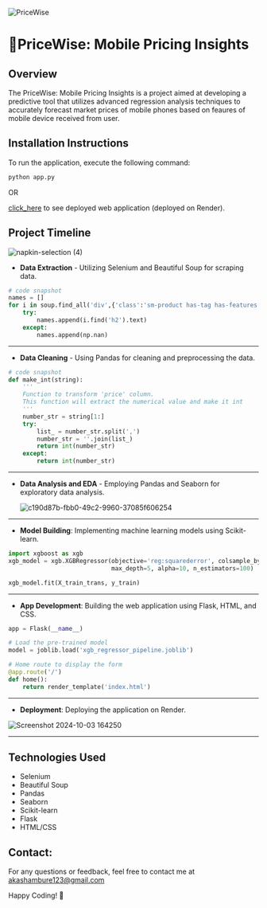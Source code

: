 
![PriceWise](https://github.com/user-attachments/assets/671f954a-3fba-4edf-a5ca-c789c46e9baf)

# 📱PriceWise: Mobile Pricing Insights

## Overview
The PriceWise: Mobile Pricing Insights is a project aimed at developing a predictive tool that utilizes advanced regression analysis techniques to accurately forecast market prices of mobile phones based on feaures of mobile device received from user.

## Installation Instructions
To run the application, execute the following command:
```bash
python app.py
```
OR 
  
[click_here](https://mobile-price-prediction-ywpk.onrender.com) to see deployed web application (deployed on Render).

## Project Timeline
![napkin-selection (4)](https://github.com/user-attachments/assets/8deaa2f4-e450-47e7-8333-c8fd1f09c8f8)

- **Data Extraction** - Utilizing Selenium and Beautiful Soup for scraping data.
```python
# code snapshot
names = []
for i in soup.find_all('div',{'class':'sm-product has-tag has-features has-actions'}):
    try:
        names.append(i.find('h2').text)
    except:
        names.append(np.nan)
```
___________________________________________________________________________________________________________
- **Data Cleaning** - Using Pandas for cleaning and preprocessing the data.
```python
# code snapshot
def make_int(string):
    '''
    Function to transform 'price' column.
    This function will extract the numerical value and make it int
    '''
    number_str = string[1:]
    try:
        list_ = number_str.split(',')
        number_str = ''.join(list_)
        return int(number_str)
    except:
        return int(number_str)
```
___________________________________________________________________________________________________________
- **Data Analysis and EDA** - Employing Pandas and Seaborn for exploratory data analysis.
  
  ![c190d87b-fbb0-49c2-9960-37085f606254](https://github.com/user-attachments/assets/e7af1a69-e55e-4cd8-83e1-8b78b44bdcd0)
___________________________________________________________________________________________________________

- **Model Building**: Implementing machine learning models using Scikit-learn.
```python
import xgboost as xgb
xgb_model = xgb.XGBRegressor(objective='reg:squarederror', colsample_bytree=0.3, learning_rate=0.1,
                             max_depth=5, alpha=10, n_estimators=100)

xgb_model.fit(X_train_trans, y_train)
```
__________________________________________________________________________________________________________
- **App Development**: Building the web application using Flask, HTML, and CSS.
```python
app = Flask(__name__)  

# Load the pre-trained model  
model = joblib.load('xgb_regressor_pipeline.joblib')  

# Home route to display the form  
@app.route('/')  
def home():  
    return render_template('index.html')
```
__________________________________________________________________________________________________________
- **Deployment**: Deploying the application on Render.
  
![Screenshot 2024-10-03 164250](https://github.com/user-attachments/assets/8f017bf3-8eab-4648-a111-fdfe80c1587d)
__________________________________________________________________________________________________________
## Technologies Used
- Selenium
- Beautiful Soup
- Pandas
- Seaborn
- Scikit-learn
- Flask
- HTML/CSS

## Contact:
For any questions or feedback, feel free to contact me at akashambure123@gmail.com

Happy Coding! 🚀
